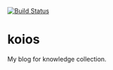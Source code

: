 [![Build Status](https://travis-ci.org/ammeyjohn/koios.svg?branch=master)](https://travis-ci.org/ammeyjohn/koios)

# koios
My blog for knowledge collection.
